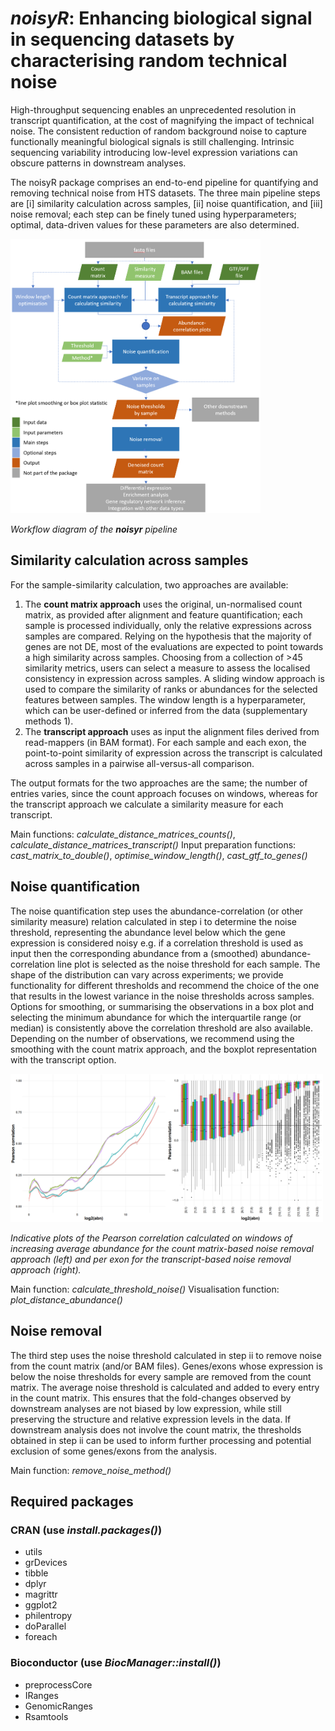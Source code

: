 # *noisyR*: Enhancing biological signal in sequencing datasets by characterising random technical noise #

High-throughput sequencing enables an unprecedented resolution in transcript quantification, at the cost of magnifying the impact of technical noise. The consistent reduction of random background noise to capture functionally meaningful biological signals is still challenging. Intrinsic sequencing variability introducing low-level expression variations can obscure patterns in downstream analyses.

The noisyR package comprises an end-to-end pipeline for quantifying and removing technical noise from HTS datasets. The three main pipeline steps are [i] similarity calculation across samples, [ii] noise quantification, and [iii] noise removal; each step can be finely tuned using hyperparameters; optimal, data-driven values for these parameters are also determined.

<img src="https://github.com/Core-Bioinformatics/noisyR/blob/master/docs/figures/workflow.png" width="400">

*Workflow diagram of the **noisyr** pipeline*

## Similarity calculation across samples ##

For the sample-similarity calculation, two approaches are available:

1. The **count matrix approach** uses the original, un-normalised count matrix, as provided after alignment and feature quantification; each sample is processed individually, only the relative expressions across samples are compared. Relying on the hypothesis that the majority of genes are not DE, most of the evaluations are expected to point towards a high similarity across samples. Choosing from a collection of >45 similarity metrics, users can select a measure to assess the localised consistency in expression across samples. A sliding window approach is used to compare the similarity of ranks or abundances for the selected features between samples. The window length is a hyperparameter, which can be user-defined or inferred from the data (supplementary methods 1). 
2. The **transcript approach** uses as input the alignment files derived from read-mappers (in BAM format). For each sample and each exon, the point-to-point similarity of expression across the transcript is calculated across samples in a pairwise all-versus-all comparison. 

The output formats for the two approaches are the same; the number of entries varies, since the count approach focuses on windows, whereas for the transcript approach we calculate a similarity measure for each transcript.

Main functions: *calculate_distance_matrices_counts()*, *calculate_distance_matrices_transcript()* 
Input preparation functions: *cast_matrix_to_double()*, *optimise_window_length()*, *cast_gtf_to_genes()* 

## Noise quantification ##

The noise quantification step uses the abundance-correlation (or other similarity measure) relation calculated in step i to determine the noise threshold, representing the abundance level below which the gene expression is considered noisy e.g. if a correlation threshold is used as input then the corresponding abundance from a (smoothed) abundance-correlation line plot is selected as the noise threshold for each sample. The shape of the distribution can vary across experiments; we provide functionality for different thresholds and recommend the choice of the one that results in the lowest variance in the noise thresholds across samples. Options for smoothing, or summarising the observations in a box plot and selecting the minimum abundance for which the interquartile range (or median) is consistently above the correlation threshold are also available. Depending on the number of observations, we recommend using the smoothing with the count matrix approach, and the boxplot representation with the transcript option.

<img src="https://github.com/Core-Bioinformatics/noisyR/blob/master/docs/figures/PCC_abn.png" width="500">

*Indicative plots of the Pearson correlation calculated on windows of increasing average abundance for the count matrix-based noise removal approach (left) and per exon for the transcript-based noise removal approach (right).*

Main function: *calculate_threshold_noise()* 
Visualisation function: *plot_distance_abundance()* 

## Noise removal ##

The third step uses the noise threshold calculated in step ii to remove noise from the count matrix (and/or BAM files). Genes/exons whose expression is below the noise thresholds for every sample are removed from the count matrix. The average noise threshold is calculated and added to every entry in the count matrix. This ensures that the fold-changes observed by downstream analyses are not biased by low expression, while still preserving the structure and relative expression levels in the data. If downstream analysis does not involve the count matrix, the thresholds obtained in step ii can be used to inform further processing and potential exclusion of some genes/exons from the analysis.

Main function: *remove_noise_method()* 

## Required packages ##

### CRAN (use *install.packages()*) ###
* utils
* grDevices
* tibble
* dplyr
* magrittr
* ggplot2
* philentropy
* doParallel
* foreach

### Bioconductor (use *BiocManager::install()*) ###
* preprocessCore
* IRanges
* GenomicRanges
* Rsamtools
